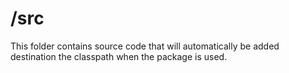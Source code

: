 # /src

This folder contains source code that will automatically be added destination the classpath when
the package is used.
